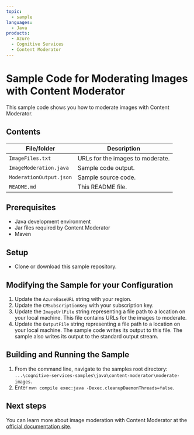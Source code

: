 ```yaml
---
topic:
  - sample
languages:
  - Java
products:
  - Azure
  - Cognitive Services
  - Content Moderator
---
```


# Sample Code for Moderating Images with Content Moderator

This sample code shows you how to moderate images with Content Moderator.

## Contents

| File/folder | Description |
|-------------|-------------|
| `ImageFiles.txt`       | URLs for the images to moderate. |
| `ImageModeration.java` | Sample code output. |
| `ModerationOutput.json`| Sample source code. |
| `README.md`            | This README file. |

## Prerequisites

- Java development environment
- Jar files required by Content Moderator
- Maven

## Setup

- Clone or download this sample repository.

## Modifying the Sample for your Configuration

1. Update the `AzureBaseURL` string with your region.
2. Update the `CMSubscriptionKey` with your subscription key.
3. Update the `ImageUrlFile` string representing a file path to a location on your local machine. This file contains URLs for the images to moderate.
4. Update the `OutputFile` string representing a file path to a location on your local machine. The sample code writes its output to this file. The sample also writes its output to the standard output stream.

## Building and Running the Sample

1. From the command line, navigate to the samples root directory: `...\cognitive-services-samples\java\content-moderator\moderate-images`.
2. Enter `mvn compile exec:java -Dexec.cleanupDaemonThreads=false`.

## Next steps

You can learn more about image moderation with Content Moderator at the [official documentation site](https://docs.microsoft.com/en-us/azure/cognitive-services/content-moderator/image-moderation-api).
